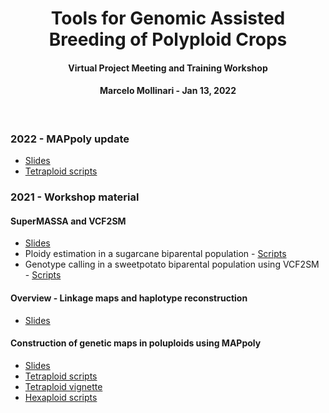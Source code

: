 <p align="center">
  <h1 align="center">Tools for Genomic Assisted Breeding of Polyploid Crops</h1>
   <h4 align="center">Virtual Project Meeting and Training Workshop</h4>
   <h4 align="center">Marcelo Mollinari - Jan 13, 2022</h4>
    <br>
</p>

### 2022 - MAPpoly update

 - [Slides](https://github.com/mmollina/SCRI/blob/main/docs/MAPpoly_updates.pptx)
 - [Tetraploid scripts](https://github.com/mmollina/SCRI/tree/docs/tetra/mappoly_intro.md)

### 2021 - Workshop material

#### SuperMASSA and VCF2SM

  - [Slides](https://github.com/mmollina/SCRI/blob/main/docs/SCRI_SuperMASSA_training.pptx)
  - Ploidy estimation in a sugarcane biparental population - [Scripts](https://github.com/mmollina/SCRI/tree/main/supermassa_vcf2sm/ploidy_estimation)
  - Genotype calling in a sweetpotato biparental population using VCF2SM - [Scripts](https://github.com/mmollina/SCRI/tree/main/supermassa_vcf2sm/genotype_calling])

#### Overview - Linkage maps and haplotype reconstruction

 - [Slides](https://github.com/mmollina/SCRI/blob/main/docs/SCRI_linkage_and%20phasing.pptx)

#### Construction of genetic maps in poluploids using MAPpoly

 - [Slides](https://github.com/mmollina/SCRI/blob/main/docs/SCRI_MAPpoly_training.pptx)
 - [Tetraploid scripts](https://github.com/mmollina/SCRI/tree/main/MAPpoly/tetra)
 - [Tetraploid vignette](https://rpubs.com/mmollin/tetra_mappoly_vignette)
 - [Hexaploid scripts](https://github.com/mmollina/SCRI/tree/main/MAPpoly/hexa)
 
